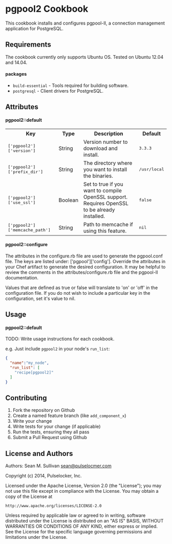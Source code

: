 pgpool2 Cookbook
================
This cookbook installs and configures pgpool-II, a connection management application for PostgreSQL.

Requirements
------------
The cookbook currently only supports Ubuntu OS.  Tested on Ubuntu 12.04 and 14.04.

#### packages
- `build-essential` - Tools required for building software.
- `postgresql` - Client drivers for PostgreSQL.

Attributes
----------

#### pgpool2::default
<table>
  <tr>
    <th>Key</th>
    <th>Type</th>
    <th>Description</th>
    <th>Default</th>
  </tr>
  <tr>
    <td><tt>['pgpool2']['version']</tt></td>
    <td>String</td>
    <td>Version number to download and install.</td>
    <td><tt>3.3.3</tt></td>
  </tr>
  <tr>
    <td><tt>['pgpool2']['prefix_dir']</tt></td>
    <td>String</td>
    <td>The directory where you want to install the binaries.</td>
    <td><tt>/usr/local</tt></td>
  </tr>
  <tr>
    <td><tt>['pgpool2']['use_ssl']</tt></td>
    <td>Boolean</td>
    <td>Set to true if you want to compile OpenSSL support.  Requires OpenSSL to be already installed.</td>
    <td><tt>false</tt></td>
  </tr>
    <tr>
      <td><tt>['pgpool2']['memcache_path']</tt></td>
      <td>String</td>
      <td>Path to memcache if using this feature.</td>
      <td><tt>nil</tt></td>
    </tr>
</table>

#### pgpool2::configure
The attributes in the configure.rb file are used to generate the pgpool.conf file.  The keys are listed under:
['pgpool']['config'].  Override the attributes in your Chef artifact to generate the desired configuration.  It 
may be helpful to review the comments in the attributes/configure.rb file and the pgpool-II documentation.

Values that are defined as true or false will translate to 'on' or 'off' in the configuration file.  If you do not
wish to include a particular key in the configuration, set it's value to nil.

Usage
-----
#### pgpool2::default
TODO: Write usage instructions for each cookbook.

e.g.
Just include `pgpool2` in your node's `run_list`:

```json
{
  "name":"my_node",
  "run_list": [
    "recipe[pgpool2]"
  ]
}
```

Contributing
------------

1. Fork the repository on Github
2. Create a named feature branch (like `add_component_x`)
3. Write your change
4. Write tests for your change (if applicable)
5. Run the tests, ensuring they all pass
6. Submit a Pull Request using Github

License and Authors
-------------------
Authors: Sean M. Sullivan <sean@pulselocmer.com>

Copyright (c) 2014, Pulselocker, Inc.

Licensed under the Apache License, Version 2.0 (the "License");
you may not use this file except in compliance with the License.
You may obtain a copy of the License at

    http://www.apache.org/licenses/LICENSE-2.0

Unless required by applicable law or agreed to in writing, software
distributed under the License is distributed on an "AS IS" BASIS,
WITHOUT WARRANTIES OR CONDITIONS OF ANY KIND, either express or implied.
See the License for the specific language governing permissions and
limitations under the License.

